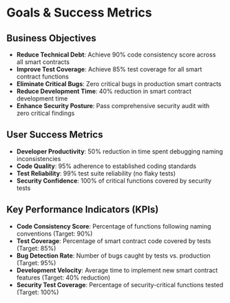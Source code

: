 # Goals & Success Metrics

## Business Objectives

- **Reduce Technical Debt**: Achieve 90% code consistency score across all smart contracts
- **Improve Test Coverage**: Achieve 85% test coverage for all smart contract functions
- **Eliminate Critical Bugs**: Zero critical bugs in production smart contracts
- **Reduce Development Time**: 40% reduction in smart contract development time
- **Enhance Security Posture**: Pass comprehensive security audit with zero critical findings

## User Success Metrics

- **Developer Productivity**: 50% reduction in time spent debugging naming inconsistencies
- **Code Quality**: 95% adherence to established coding standards
- **Test Reliability**: 99% test suite reliability (no flaky tests)
- **Security Confidence**: 100% of critical functions covered by security tests

## Key Performance Indicators (KPIs)

- **Code Consistency Score**: Percentage of functions following naming conventions (Target: 90%)
- **Test Coverage**: Percentage of smart contract code covered by tests (Target: 85%)
- **Bug Detection Rate**: Number of bugs caught by tests vs. production (Target: 95%)
- **Development Velocity**: Average time to implement new smart contract features (Target: 40% reduction)
- **Security Test Coverage**: Percentage of security-critical functions tested (Target: 100%)

